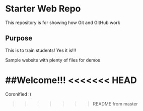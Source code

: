 # Starter Web Repo

This repository is for showing how Git and GitHub work

## Purpose

This is to train students!
Yes it is!!!

Sample website with plenty of files for demos

##Welcome!!!
<<<<<<< HEAD
=======


Coronified :)
>>>>>>> README  from master
